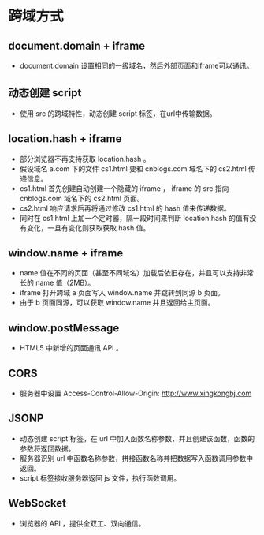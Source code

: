 # 跨域方式

## document.domain + iframe

 - document.domain 设置相同的一级域名，然后外部页面和iframe可以通讯。

## 动态创建 script

 - 使用 src 的跨域特性，动态创建 script 标签，在url中传输数据。
 
## location.hash + iframe

 - 部分浏览器不再支持获取 location.hash 。
 - 假设域名 a.com 下的文件 cs1.html 要和 cnblogs.com 域名下的 cs2.html 传递信息。
 - cs1.html 首先创建自动创建一个隐藏的 iframe ， iframe 的 src 指向 cnblogs.com 域名下的 cs2.html 页面。
 - cs2.html 响应请求后再将通过修改 cs1.html 的 hash 值来传递数据。
 - 同时在 cs1.html 上加一个定时器，隔一段时间来判断 location.hash 的值有没有变化，一旦有变化则获取获取 hash 值。

## window.name + iframe

 - name 值在不同的页面（甚至不同域名）加载后依旧存在，并且可以支持非常长的 name 值（2MB）。
 - iframe 打开跨域 a 页面写入 window.name 并跳转到同源 b 页面。
 - 由于 b 页面同源，可以获取 window.name 并且返回给主页面。

## window.postMessage

 - HTML5 中新增的页面通讯 API 。

## CORS

 - 服务器中设置 Access-Control-Allow-Origin: http://www.xingkongbj.com

## JSONP

 - 动态创建 script 标签，在 url 中加入函数名称参数，并且创建该函数，函数的参数将返回数据。
 - 服务器识别 url 中函数名称参数，拼接函数名称并把数据写入函数调用参数中返回。
 -  script 标签接收服务器返回 js 文件，执行函数调用。

## WebSocket

 - 浏览器的 API ，提供全双工、双向通信。